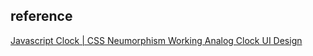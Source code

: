 ## reference 
[Javascript Clock | CSS Neumorphism Working Analog Clock UI Design](https://youtu.be/weZFfrjF-k4)